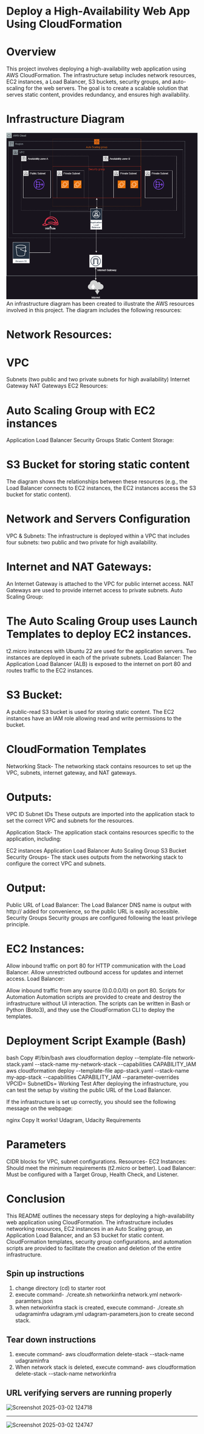 
# Deploy a High-Availability Web App Using CloudFormation

# Overview
This project involves deploying a high-availability web application using AWS CloudFormation. The infrastructure setup includes network resources, EC2 instances, a Load Balancer, S3 buckets, security groups, and auto-scaling for the web servers. The goal is to create a scalable solution that serves static content, provides redundancy, and ensures high availability.

# Infrastructure Diagram
![Alt text](devops-IaC-diagram.drawio.png)
An infrastructure diagram has been created to illustrate the AWS resources involved in this project. The diagram includes the following resources:

# Network Resources:

# VPC
Subnets (two public and two private subnets for high availability)
Internet Gateway
NAT Gateways
EC2 Resources:

# Auto Scaling Group with EC2 instances
Application Load Balancer
Security Groups
Static Content Storage:

# S3 Bucket for storing static content
The diagram shows the relationships between these resources (e.g., the Load Balancer connects to EC2 instances, the EC2 instances access the S3 bucket for static content).

# Network and Servers Configuration
VPC & Subnets:
The infrastructure is deployed within a VPC that includes four subnets: two public and two private for high availability.

# Internet and NAT Gateways:

An Internet Gateway is attached to the VPC for public internet access.
NAT Gateways are used to provide internet access to private subnets.
Auto Scaling Group:

# The Auto Scaling Group uses Launch Templates to deploy EC2 instances.
t2.micro instances with Ubuntu 22 are used for the application servers.
Two instances are deployed in each of the private subnets.
Load Balancer:
The Application Load Balancer (ALB) is exposed to the internet on port 80 and routes traffic to the EC2 instances.

# S3 Bucket:
A public-read S3 bucket is used for storing static content. The EC2 instances have an IAM role allowing read and write permissions to the bucket.

# CloudFormation Templates
Networking Stack-
The networking stack contains resources to set up the VPC, subnets, internet gateway, and NAT gateways.

# Outputs:

VPC ID
Subnet IDs
These outputs are imported into the application stack to set the correct VPC and subnets for the resources.

Application Stack-
The application stack contains resources specific to the application, including:

EC2 instances
Application Load Balancer
Auto Scaling Group
S3 Bucket
Security Groups-
The stack uses outputs from the networking stack to configure the correct VPC and subnets.

# Output:

Public URL of Load Balancer:
The Load Balancer DNS name is output with http:// added for convenience, so the public URL is easily accessible.
Security Groups
Security groups are configured following the least privilege principle.

# EC2 Instances:

Allow inbound traffic on port 80 for HTTP communication with the Load Balancer.
Allow unrestricted outbound access for updates and internet access.
Load Balancer:

Allow inbound traffic from any source (0.0.0.0/0) on port 80.
Scripts for Automation
Automation scripts are provided to create and destroy the infrastructure without UI interaction. The scripts can be written in Bash or Python (Boto3), and they use the CloudFormation CLI to deploy the templates.

# Deployment Script Example (Bash)
bash
Copy
#!/bin/bash
aws cloudformation deploy --template-file network-stack.yaml --stack-name my-network-stack --capabilities CAPABILITY_IAM
aws cloudformation deploy --template-file app-stack.yaml --stack-name my-app-stack --capabilities CAPABILITY_IAM --parameter-overrides VPCID=<vpc-id> SubnetIDs=<subnet-ids>
Working Test
After deploying the infrastructure, you can test the setup by visiting the public URL of the Load Balancer.

If the infrastructure is set up correctly, you should see the following message on the webpage:

nginx
Copy
It works! Udagram, Udacity
Requirements

# Parameters
CIDR blocks for VPC, subnet configurations.
Resources-
EC2 Instances: Should meet the minimum requirements (t2.micro or better).
Load Balancer: Must be configured with a Target Group, Health Check, and Listener.

# Conclusion
This README outlines the necessary steps for deploying a high-availability web application using CloudFormation. The infrastructure includes networking resources, EC2 instances in an Auto Scaling group, an Application Load Balancer, and an S3 bucket for static content. CloudFormation templates, security group configurations, and automation scripts are provided to facilitate the creation and deletion of the entire infrastructure.







## Spin up instructions
1. change directory (cd) to starter root
2. execute command- ./create.sh networkinfra network.yml network-paramters.json
3. when networkinfra stack is created, execute command- ./create.sh udagraminfra udagram.yml udagram-parameters.json to create second stack. 

## Tear down instructions
1. execute command- aws cloudformation delete-stack --stack-name udagraminfra
2. When network stack is deleted, execute command- aws cloudformation delete-stack --stack-name networkinfra

## URL verifying servers are running properly

![Screenshot 2025-03-02 124718](https://github.com/user-attachments/assets/24bb5ad4-0855-43eb-b69c-d4ed31413b1d)

---

![Screenshot 2025-03-02 124747](https://github.com/user-attachments/assets/5992a2eb-1904-47a6-926e-2956102605ed)
